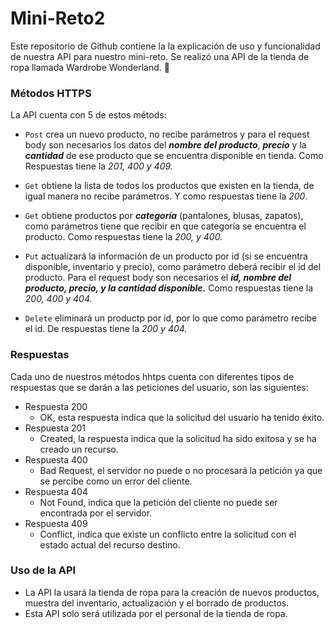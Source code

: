 # Mini-Reto2

Este repositorio de Github contiene la la explicación de uso y funcionalidad de nuestra API para nuestro mini-reto. 
Se realizó una API de la tienda de ropa llamada Wardrobe Wonderland. :shirt:

### Métodos HTTPS
La API cuenta con 5 de estos métods: 
- `Post` crea un nuevo producto, no recibe parámetros y para el request body son necesarios los datos del ***nombre del producto***, ***precio*** y la ***cantidad*** de ese producto que se encuentra disponible en tienda. Como Respuestas tiene la *201, 400 y 409.*

- `Get` obtiene la lista de todos los productos que existen en la tienda, de igual manera no recibe parámetros. Y como respuestas tiene la *200*.

- `Get` obtiene productos por ***categoría*** (pantalones, blusas, zapatos), como parámetros tiene que recibir en que categoría se encuentra el producto. Como respuestas tiene la *200, y 400.*

- `Put` actualizará la información de un producto por id (si se encuentra disponible, inventario y precio), como parámetro deberá recibir el id del producto. Para el request body son necesarios el ***id, nombre del producto, precio, y la cantidad disponible.*** Como respuestas tiene la *200, 400 y 404.* 

- `Delete` eliminará un productp por id, por lo que como parámetro recibe el id. De respuestas tiene la *200 y 404.* 

### Respuestas
Cada uno de nuestros métodos hhtps cuenta con diferentes tipos de respuestas que se darán a las peticiones del usuario, son las siguientes:

- Respuesta 200
  - OK, esta respuesta indica que la solicitud del usuario ha tenido éxito.
- Respuesta 201
  - Created, la respuesta indica que la solicitud ha sido exitosa y se ha creado un recurso.
- Respuesta 400
  - Bad Request, el servidor no puede o no procesará la petición ya que se percibe como un error del cliente.
- Respuesta 404
  - Not Found, indica que la petición del cliente no puede ser encontrada por el servidor.
- Respuesta 409
  - Conflict, indica que existe un conflicto entre la solicitud con el estado actual del recurso destino.

### Uso de la API
- La API la usará la tienda de ropa para la creación de nuevos productos, muestra del inventario, actualización y el borrado de productos.
- Esta API solo será utilizada por el personal de la tienda de ropa.
